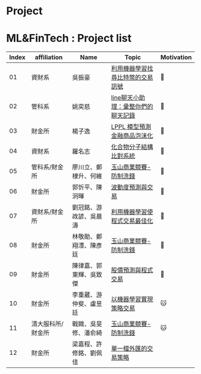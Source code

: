 # Project
# ML&FinTech : Project list 

|Index|affiliation|Name|Topic|Motivation|
|--|--|--|---|----|
|01|資財系|吳振豪|[利用機器學習找尋比特幣的交易訊號](https://hackmd.io/j689TJyURoyzj8APTabEyQ)|:apple:|
|02|管科系|姚奕慈|[line聊天小助理：彙整你們的聊天記錄](https://hackmd.io/qLyJRYqpQdqnqPZL6dlNpg)|:apple:|
|03|財金所|楊子逸|[LPPL 模型預測金融商品泡沫化](https://hackmd.io/jCUpZdTBTh-vdkdE2XYCXw)|:apple:|
|04|資財系|羅名志|[化合物分子結構比對系統](https://hackmd.io/cPOgv3LjRuiiY9vnrShX8g)|:apple:|
|05|管科系/財金所|廖川立、鄭棣升、何維|[玉山商業競賽-防制洗錢](https://hackmd.io/z1VPBFxSTOG-sbiCni78wg)|:apple:
|06|財金所|郭忻平、陳泂暉|[波動度預測與交易](https://hackmd.io/VuRmzu37TrWzKeUQQd0Bhw)|:apple:
|07|資財系/財金所|劉冠銘、游政諺、吳晨濤|[利用機器學習使程式交易最佳化](https://hackmd.io/F5EDBrzMS-2tujOs4LjLGA)|:apple:
|08|財金所|林敬勛、鄭翔澧、陳彥廷|[玉山商業競賽-防制洗錢](https://hackmd.io/Qnr6iqE_TpSmjy9c73gJOQ)|:apple:
|09|財金所|陳律嘉、郭東輝、吳致傑|[股價預測與程式交易](https://hackmd.io/UPuWLGMyQx2qWEYdNAFSlw)|:apple:|
|10|財金所|李重葳、游仲斐、盧昱廷|[以機器學習實現策略交易](https://hackmd.io/22sCkR4STF2e52Y08IQBAw)|:cat:|
|11|清大服科所/財金所|戰媺、吳旻修、潘俞綺|[玉山商業競賽-防制洗錢](https://hackmd.io/uooAO45nQwa4MkcWCSA9qg)|:cat:|
|12|財金所|梁嘉程、許修銘、劉佩佳|[單一檔外匯的交易策略](https://hackmd.io/BMo44bbLTuiti3agsuozMA)|
